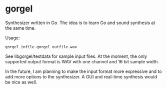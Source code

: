gorgel
======

Synthesizer written in Go. The idea is to learn Go and sound synthesis at the same time.

Usage:

    gorgel infile.gorgel outfile.wav

See libgorgel/testdata for sample input files. At the moment, the only supported output format is WAV with one channel and 16 bit sample width.

In the future, I am planning to make the input format more expressive and to add more options to the synthesizer. A GUI and real-time synthesis would be nice as well.
